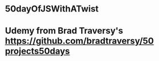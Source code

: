 # 50dayOfJSWithATwist
# Udemy from Brad Traversy's https://github.com/bradtraversy/50projects50days
